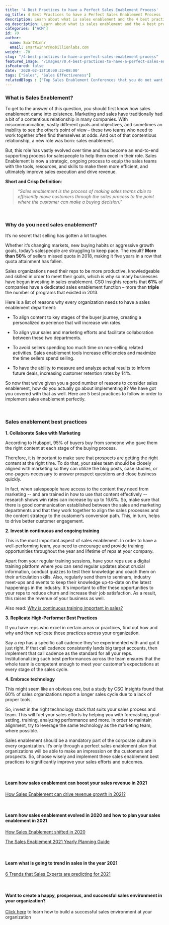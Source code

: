 ```yaml
---
title: '4 Best Practices to have a Perfect Sales Enablement Process'
og_title: 4 Best Practices to have a Perfect Sales Enablement Process
description: Learn about what is sales enablement and the 4 best practices to achieve a perfect sales enablement process which ensures the success of your business
og_description: Learn about what is sales enablement and the 4 best practices to achieve a perfect sales enablement process which ensures the success of your business
categories: ["ACM"]
id: 70
author:
  name: SmartWinnr
  email: smartwinnr@mobillionlabs.com
weight: -70
slug: "/4-best-practices-to-have-a-perfect-sales-enablement-process"
featured_image: "/images/70.4-best-practices-to-have-a-perfect-sales-enablement-process.jpg"
isFeatured: false
date: '2020-02-12T10:00:32+08:00'
tags: ["Sales", "Sales Effectiveness"]
relatedBlogs : ["Top Sales Enablement Conferences that you do not want to miss in 2020", "43 Sales Statistics that you must know to Sell Smarter in 2019", "Why continuous training is important in sales?", "Microlearning as a supplement for LMS", "Scenarios where Video Coaching is used commonly", "Sales Contest Part 2: How to design Sales Contest for a New Product Launch"]
---
```


### **What is Sales Enablement?**

To get to the answer of this question, you should first know how sales enablement came into existence. Marketing and sales have traditionally had a bit of a contentious relationship in many companies. With miscommunication, vastly different goals and objectives, and sometimes an inability to see the other’s point of view – these two teams who need to work together often find themselves at odds. And out of that contentious relationship, a new role was born: sales enablement.

But, this role has vastly evolved over time and has become an end-to-end supporting process for salespeople to help them excel in their role. Sales Enablement is now a strategic, ongoing process to equip the sales teams with the tools, resources, and skills to make them more efficient, and ultimately improve sales execution and drive revenue. 

**Short and Crisp Definition**:

> _“Sales enablement is the process of making sales teams able to efficiently move customers through the sales process to the point where the customer can make a buying decision.”_

<br>

### **Why do you need sales enablement?**

It’s no secret that selling has gotten a lot tougher. 

Whether it’s changing markets, new buying habits or aggressive growth goals, today’s salespeople are struggling to keep pace. The result? **More than 50%** of sellers missed quota in 2018, making it five years in a row that quota attainment has fallen.

Sales organizations need their reps to be more productive, knowledgeable and skilled in order to meet their goals, which is why so many businesses have begun investing in sales enablement. CSO Insights reports that **61%** of companies have a dedicated sales enablement function – more than **triple** the number of programs that existed in 2013.

Here is a list of reasons why every organization needs to have a sales enablement department:

* To align content to key stages of the buyer journey, creating a personalized experience that will increase win rates.

* To align your sales and marketing efforts and facilitate collaboration between these two departments.

* To avoid sellers spending too much time on non-selling related activities. Sales enablement tools increase efficiencies and maximize the time sellers spend selling.

* To have the ability to measure and analyze actual results to inform future deals, increasing customer retention rates by 14%.

So now that we’ve given you a good number of reasons to consider sales enablement, how do you actually go about implementing it? We have got you covered with that as well. Here are 5 best practices to follow in order to implement sales enablement perfectly.

<br>

### **Sales enablement best practices**

**1. Collaborate Sales with Marketing**

According to Hubspot, 95% of buyers buy from someone who gave them the right content at each stage of the buying process.

Therefore, it is important to make sure that prospects are getting the right content at the right time. To do that, your sales team should be closely aligned with marketing so they can utilize the blog posts, case studies, or one-pagers necessary to answer prospect questions and close business quickly.

In fact, when salespeople have access to the content they need from marketing -- and are trained in how to use that content effectively -- research shows win rates can increase by up to 16.6%.
So, make sure that there is good communication established between the sales and marketing departments and that they work together to align the sales processes and the content strategy to the customer’s conversion path. This, in turn, helps to drive better customer engagement.

**2. Invest in continuous and ongoing training**

This is the most important aspect of sales enablement. In order to have a well-performing team, you need to encourage and provide training opportunities throughout the year and lifetime of reps at your company. 

Apart from your regular training sessions, have your reps use a digital training platform where you can send regular updates about crucial information, conduct quizzes to test their knowledge and coach them on their articulation skills. Also, regularly send them to seminars, industry meet-ups and events to keep their knowledge up-to-date on the latest happenings in the industry. It's important to offer these opportunities to your reps to reduce churn and increase their job satisfaction. As a result, this raises the revenue of your business as well.

Also read: [Why is continuous training important in sales?](https://smartwinnr.com/post/why-continuous-training-is-important-in-sales/)

**3. Replicate High-Performer Best Practices**

If you have reps who excel in certain areas or practices, find out how and why and then replicate those practices across your organization. 

Say a rep has a specific call cadence they've experimented with and got it just right. If that call cadence consistently lands big target accounts, then implement that call cadence as the standard for all your reps.
Institutionalizing such best performances across the team ensures that the whole team is competent enough to meet your customer’s expectations at every stage of the sales cycle.

**4. Embrace technology**

This might seem like an obvious one, but a study by CSO Insights found that 60% of sales organizations report a longer sales cycle due to a lack of proper tools.

So, invest in the right technology stack that suits your sales process and team. This will fuel your sales efforts by helping you with forecasting, goal-setting, training, analyzing performance and more. In order to maintain alignment, try to leverage the same technology as the marketing team, where possible.

Sales enablement should be a mandatory part of the corporate culture in every organization. It’s only through a perfect sales enablement plan that organizations will be able to make an impression on the customers and prospects. So, choose wisely and implement these sales enablement best practices to significantly improve your sales efforts and outcomes.

<br>

#### **Learn how sales enablement can boost your sales revenue in 2021**

<a href="https://smartwinnr.com/post/how-sales-enablement-can-drive-revenue-growth-in-2021/" target="_blank" class="ml_custom_link">How Sales Enablement can drive revenue growth in 2021?</a>

<br>

#### **Learn how sales enablement evolved in 2020 and how to plan your sales enablement in 2021**

<a href="https://smartwinnr.com/post/sales-enablement-part-1-how-sales-enablement-shifted-in-2020/" target="_blank" class="ml_custom_link">How Sales Enablement shifted in 2020</a>

<a href="https://smartwinnr.com/post/sales-enablement-part-2-the-sales-enablement-2021-yearly-planning-guide/" target="_blank" class="ml_custom_link">The Sales Enablement 2021 Yearly Planning Guide</a>

<br>

#### **Learn what is going to trend in sales in the year 2021**

<a href="https://smartwinnr.com/post/6-trends-that-sales-experts-are-predicting-for-2021/" target="_blank" class="ml_custom_link">6 Trends that Sales Experts are predicting for 2021</a>

<br>

#### **Want to create a happy, prosperous, and successful sales environment in your organization?**

<a href="https://www.smartwinnr.com/post/how-to-build-a-successful-sales-environment/" target="_blank" class="ml_custom_link">Click here</a> to learn how to build a successful sales environment at your organization